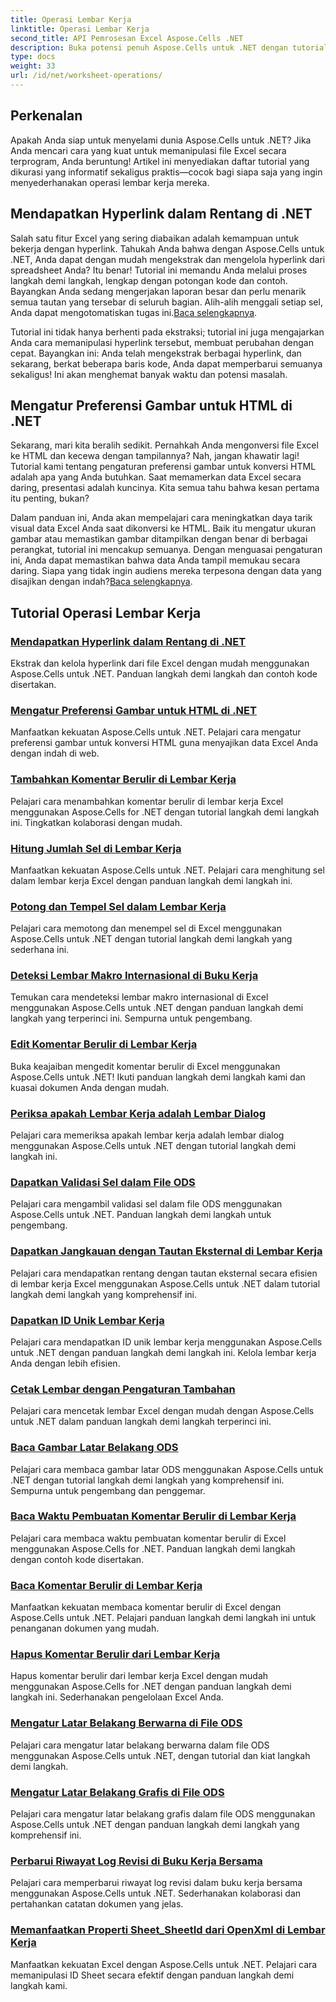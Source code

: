 ```yaml
---
title: Operasi Lembar Kerja
linktitle: Operasi Lembar Kerja
second_title: API Pemrosesan Excel Aspose.Cells .NET
description: Buka potensi penuh Aspose.Cells untuk .NET dengan tutorial praktis ini yang mencakup operasi lembar kerja dan menyempurnakan file Excel Anda.
type: docs
weight: 33
url: /id/net/worksheet-operations/
---
```

## Perkenalan

Apakah Anda siap untuk menyelami dunia Aspose.Cells untuk .NET? Jika Anda mencari cara yang kuat untuk memanipulasi file Excel secara terprogram, Anda beruntung! Artikel ini menyediakan daftar tutorial yang dikurasi yang informatif sekaligus praktis—cocok bagi siapa saja yang ingin menyederhanakan operasi lembar kerja mereka.

## Mendapatkan Hyperlink dalam Rentang di .NET

 Salah satu fitur Excel yang sering diabaikan adalah kemampuan untuk bekerja dengan hyperlink. Tahukah Anda bahwa dengan Aspose.Cells untuk .NET, Anda dapat dengan mudah mengekstrak dan mengelola hyperlink dari spreadsheet Anda? Itu benar! Tutorial ini memandu Anda melalui proses langkah demi langkah, lengkap dengan potongan kode dan contoh. Bayangkan Anda sedang mengerjakan laporan besar dan perlu menarik semua tautan yang tersebar di seluruh bagian. Alih-alih menggali setiap sel, Anda dapat mengotomatiskan tugas ini.[Baca selengkapnya](./get-hyperlinks-in-a-range/).

Tutorial ini tidak hanya berhenti pada ekstraksi; tutorial ini juga mengajarkan Anda cara memanipulasi hyperlink tersebut, membuat perubahan dengan cepat. Bayangkan ini: Anda telah mengekstrak berbagai hyperlink, dan sekarang, berkat beberapa baris kode, Anda dapat memperbarui semuanya sekaligus! Ini akan menghemat banyak waktu dan potensi masalah.

## Mengatur Preferensi Gambar untuk HTML di .NET

Sekarang, mari kita beralih sedikit. Pernahkah Anda mengonversi file Excel ke HTML dan kecewa dengan tampilannya? Nah, jangan khawatir lagi! Tutorial kami tentang pengaturan preferensi gambar untuk konversi HTML adalah apa yang Anda butuhkan. Saat memamerkan data Excel secara daring, presentasi adalah kuncinya. Kita semua tahu bahwa kesan pertama itu penting, bukan?

Dalam panduan ini, Anda akan mempelajari cara meningkatkan daya tarik visual data Excel Anda saat dikonversi ke HTML. Baik itu mengatur ukuran gambar atau memastikan gambar ditampilkan dengan benar di berbagai perangkat, tutorial ini mencakup semuanya. Dengan menguasai pengaturan ini, Anda dapat memastikan bahwa data Anda tampil memukau secara daring. Siapa yang tidak ingin audiens mereka terpesona dengan data yang disajikan dengan indah?[Baca selengkapnya](./setting-image-preferences-for-html/).

## Tutorial Operasi Lembar Kerja
### [Mendapatkan Hyperlink dalam Rentang di .NET](./get-hyperlinks-in-a-range/)
Ekstrak dan kelola hyperlink dari file Excel dengan mudah menggunakan Aspose.Cells untuk .NET. Panduan langkah demi langkah dan contoh kode disertakan.
### [Mengatur Preferensi Gambar untuk HTML di .NET](./setting-image-preferences-for-html/)
Manfaatkan kekuatan Aspose.Cells untuk .NET. Pelajari cara mengatur preferensi gambar untuk konversi HTML guna menyajikan data Excel Anda dengan indah di web.
### [Tambahkan Komentar Berulir di Lembar Kerja](./add-threaded-comments/)
Pelajari cara menambahkan komentar berulir di lembar kerja Excel menggunakan Aspose.Cells for .NET dengan tutorial langkah demi langkah ini. Tingkatkan kolaborasi dengan mudah.
### [Hitung Jumlah Sel di Lembar Kerja](./count-cells/)
Manfaatkan kekuatan Aspose.Cells untuk .NET. Pelajari cara menghitung sel dalam lembar kerja Excel dengan panduan langkah demi langkah ini.
### [Potong dan Tempel Sel dalam Lembar Kerja](./cut-and-paste-cells/)
Pelajari cara memotong dan menempel sel di Excel menggunakan Aspose.Cells untuk .NET dengan tutorial langkah demi langkah yang sederhana ini.
### [Deteksi Lembar Makro Internasional di Buku Kerja](./detect-international-macro-sheet/)
Temukan cara mendeteksi lembar makro internasional di Excel menggunakan Aspose.Cells untuk .NET dengan panduan langkah demi langkah yang terperinci ini. Sempurna untuk pengembang.
### [Edit Komentar Berulir di Lembar Kerja](./edit-threaded-comments/)
Buka keajaiban mengedit komentar berulir di Excel menggunakan Aspose.Cells untuk .NET! Ikuti panduan langkah demi langkah kami dan kuasai dokumen Anda dengan mudah.
### [Periksa apakah Lembar Kerja adalah Lembar Dialog](./check-dialog-sheet/)
Pelajari cara memeriksa apakah lembar kerja adalah lembar dialog menggunakan Aspose.Cells untuk .NET dengan tutorial langkah demi langkah ini.
### [Dapatkan Validasi Sel dalam File ODS](./get-cell-validation-ods/)
Pelajari cara mengambil validasi sel dalam file ODS menggunakan Aspose.Cells untuk .NET. Panduan langkah demi langkah untuk pengembang.
### [Dapatkan Jangkauan dengan Tautan Eksternal di Lembar Kerja](./get-range-with-external-links/)
Pelajari cara mendapatkan rentang dengan tautan eksternal secara efisien di lembar kerja Excel menggunakan Aspose.Cells untuk .NET dalam tutorial langkah demi langkah yang komprehensif ini.
### [Dapatkan ID Unik Lembar Kerja](./get-worksheet-id/)
Pelajari cara mendapatkan ID unik lembar kerja menggunakan Aspose.Cells untuk .NET dengan panduan langkah demi langkah ini. Kelola lembar kerja Anda dengan lebih efisien.
### [Cetak Lembar dengan Pengaturan Tambahan](./print-sheet-with-settings/)
Pelajari cara mencetak lembar Excel dengan mudah dengan Aspose.Cells untuk .NET dalam panduan langkah demi langkah terperinci ini.
### [Baca Gambar Latar Belakang ODS](./read-ods-background/)
Pelajari cara membaca gambar latar ODS menggunakan Aspose.Cells untuk .NET dengan tutorial langkah demi langkah yang komprehensif ini. Sempurna untuk pengembang dan penggemar.
### [Baca Waktu Pembuatan Komentar Berulir di Lembar Kerja](./read-threaded-comment-created-time/)
Pelajari cara membaca waktu pembuatan komentar berulir di Excel menggunakan Aspose.Cells for .NET. Panduan langkah demi langkah dengan contoh kode disertakan.
### [Baca Komentar Berulir di Lembar Kerja](./read-threaded-comments/)
Manfaatkan kekuatan membaca komentar berulir di Excel dengan Aspose.Cells untuk .NET. Pelajari panduan langkah demi langkah ini untuk penanganan dokumen yang mudah.
### [Hapus Komentar Berulir dari Lembar Kerja](./remove-threaded-comments/)
Hapus komentar berulir dari lembar kerja Excel dengan mudah menggunakan Aspose.Cells for .NET dengan panduan langkah demi langkah ini. Sederhanakan pengelolaan Excel Anda.
### [Mengatur Latar Belakang Berwarna di File ODS](./set-ods-colored-background/)
Pelajari cara mengatur latar belakang berwarna dalam file ODS menggunakan Aspose.Cells untuk .NET, dengan tutorial dan kiat langkah demi langkah.
### [Mengatur Latar Belakang Grafis di File ODS](./set-ods-graphic-background/)
Pelajari cara mengatur latar belakang grafis dalam file ODS menggunakan Aspose.Cells untuk .NET dengan panduan langkah demi langkah yang komprehensif ini.
### [Perbarui Riwayat Log Revisi di Buku Kerja Bersama](./update-revision-log-history/)
Pelajari cara memperbarui riwayat log revisi dalam buku kerja bersama menggunakan Aspose.Cells untuk .NET. Sederhanakan kolaborasi dan pertahankan catatan dokumen yang jelas.
### [Memanfaatkan Properti Sheet_SheetId dari OpenXml di Lembar Kerja](./utilize-sheet-sheetid-property/)
Manfaatkan kekuatan Excel dengan Aspose.Cells untuk .NET. Pelajari cara memanipulasi ID Sheet secara efektif dengan panduan langkah demi langkah kami.